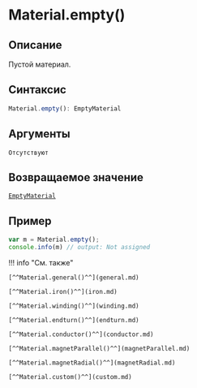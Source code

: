 # Material.empty()

## Описание
Пустой материал.

## Синтаксис
```javascript
Material.empty(): EmptyMaterial
``` 

## Аргументы
    Отсутствуют

## Возвращаемое значение
[`EmptyMaterial`](./../../../types/materials/EmptyMaterial/_index.md)

## Пример
``` javascript linenums="1"
var m = Material.empty();
console.info(m) // output: Not assigned
``` 

!!! info "См. также"

    [^^Material.general()^^](general.md)

    [^^Material.iron()^^](iron.md)

    [^^Material.winding()^^](winding.md)

    [^^Material.endturn()^^](endturn.md)

    [^^Material.conductor()^^](conductor.md)

    [^^Material.magnetParallel()^^](magnetParallel.md)

    [^^Material.magnetRadial()^^](magnetRadial.md)
    
    [^^Material.custom()^^](custom.md)
